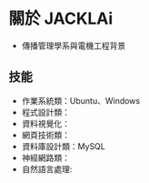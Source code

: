 # 關於 JACKLAi

- 傳播管理學系與電機工程背景

## 技能

- 作業系統類：Ubuntu、Windows
- 程式設計類：
- 資料視覺化：
- 網頁技術類：
- 資料庫設計類：MySQL
- 神經網路類：
- 自然語言處理:

<!--
**JackLaiplus/JackLaiplus** is a ✨ _special_ ✨ repository because its `README.md` (this file) appears on your GitHub profile.

Here are some ideas to get you started:

## Hi there 👋

- 🔭 I’m currently working on ...
- 🌱 I’m currently learning ...
- 👯 I’m looking to collaborate on ...
- 🤔 I’m looking for help with ...
- 💬 Ask me about ...
- 📫 How to reach me: ...
- 😄 Pronouns: ...
- ⚡ Fun fact: ...
-->
